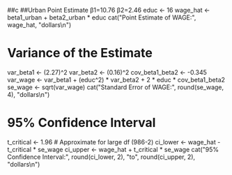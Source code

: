 ##c
##Urban Point Estimate
β1=10.76
β2=2.46
educ <- 16
wage_hat <- beta1_urban + beta2_urban * educ
cat("Point Estimate of WAGE:", wage_hat, "dollars\n")

# Variance of the Estimate
var_beta1 <- (2.27)^2
var_beta2 <- (0.16)^2
cov_beta1_beta2 <- -0.345
var_wage <- var_beta1 + (educ^2) * var_beta2 + 2 * educ * cov_beta1_beta2
se_wage <- sqrt(var_wage)
cat("Standard Error of WAGE:", round(se_wage, 4), "dollars\n")

# 95% Confidence Interval
t_critical <- 1.96  # Approximate for large df (986-2)
ci_lower <- wage_hat - t_critical * se_wage
ci_upper <- wage_hat + t_critical * se_wage
cat("95% Confidence Interval:", round(ci_lower, 2), "to", round(ci_upper, 2), "dollars\n")
